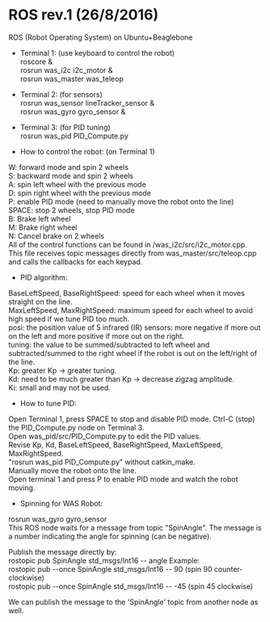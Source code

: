 # ROS rev.1 (26/8/2016)
ROS (Robot Operating System) on Ubuntu+Beaglebone

+ Terminal 1: (use keyboard to control the robot)  
roscore &  
rosrun was_i2c i2c_motor &  
rosrun was_master was_teleop  

+ Terminal 2: (for sensors)  
rosrun was_sensor lineTracker_sensor &  
rosrun was_gyro gyro_sensor &  

+ Terminal 3: (for PID tuning)  
rosrun was_pid PID_Compute.py  


+ How to control the robot: (on Terminal 1)   

W: forward mode and spin 2 wheels  
S: backward mode and spin 2 wheels  
A: spin left wheel with the previous mode  
D: spin right wheel with the previous mode  
P: enable PID mode (need to manually move the robot onto the line)  
SPACE: stop 2 wheels, stop PID mode  
B: Brake left wheel  
M: Brake right wheel  
N: Cancel brake on 2 wheels  
All of the control functions can be found in /was_i2c/src/i2c_motor.cpp. This file receives topic messages directly from was_master/src/teleop.cpp and calls the callbacks for each keypad.  

+ PID algorithm:  

BaseLeftSpeed, BaseRightSpeed: speed for each wheel when it moves straight on the line.  
MaxLeftSpeed, MaxRightSpeed: maximum speed for each wheel to avoid high speed if we tune PID too much.  
posi: the position value of 5 infrared (IR) sensors: more negative if more out on the left and more positive if more out on the right.  
tuning: the value to be summed/subtracted to left wheel and subtracted/summed to the right wheel if the robot is out on the left/right of the line.  
Kp: greater Kp -> greater tuning.  
Kd: need to be much greater than Kp -> decrease zigzag amplitude.  
Ki: small and may not be used.  

+ How to tune PID:  

Open Terminal 1, press SPACE to stop and disable PID mode.
Ctrl-C (stop) the PID_Compute.py node on Terminal 3.  
Open was_pid/src/PID_Compute.py to edit the PID values.  
Revise Kp, Kd, BaseLeftSpeed, BaseRightSpeed, MaxLeftSpeed, MaxRightSpeed.  
"rosrun was_pid PID_Compute.py" without catkin_make.  
Manually move the robot onto the line.  
Open terminal 1 and press P to enable PID mode and watch the robot moving.   

+ Spinning for WAS Robot:  

rosrun was_gyro gyro_sensor  
This ROS node waits for a message from topic "SpinAngle". The message is a number indicating the angle for spinning (can be negative).    

Publish the message directly by:  
rostopic pub SpinAngle std_msgs/Int16 -- angle
Example:  
rostopic pub --once SpinAngle std_msgs/Int16 -- 90 (spin 90 counter-clockwise)  
rostopic pub --once SpinAngle std_msgs/Int16 -- -45 (spin 45 clockwise)  

We can publish the message to the 'SpinAngle' topic from another node as well.  

